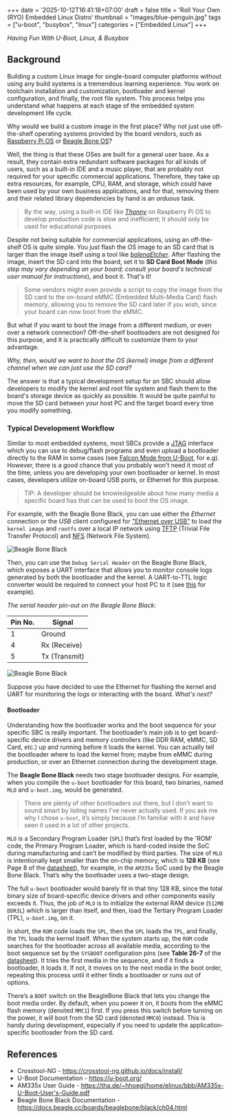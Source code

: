 +++
date = '2025-10-12T16:41:18+07:00'
draft = false
title = 'Roll Your Own (RYO) Embedded Linux Distro'
thumbnail = "images/blue-penguin.jpg"
tags = ["u-boot", "busybox", "linux"]
categories = ["Embedded Linux"]
+++

_Having Fun With U-Boot, Linux, & Busybox_

## <!--more-->

## Background

Building a custom Linux image for single-board computer platforms without using any build systems is a tremendous learning experience. You work on toolchain installation and customization, bootloader and kernel configuration, and finally, the root file system. This process helps you understand what happens at each stage of the embedded system development life cycle.

Why would we build a custom image in the first place?
Why not just use off-the-shelf operating systems provided by the board vendors, such as [Raspberry Pi OS](https://www.raspberrypi.com/software/operating-systems/) or [Beagle Bone OS](https://docs.beagleboard.org/boards/beaglebone/blue/flashing-firmware.html)?

Well, the thing is that these OSes are built for a general user base. As a result, they contain extra redundant software packages for all kinds of users, such as a built-in IDE and a music player, that are probably not required for your specific commercial applications. Therefore, they take up extra resources, for example, CPU, RAM, and storage, which could have been used by your own business applications, and for that, removing them and their related library dependencies by hand is an _arduous_ task.

> By the way, using a built-in IDE like [_Thonny_](https://thonny.org/) on Raspberry Pi OS to develop production code is slow and inefficient; It should only be used for educational purposes.

Despite not being suitable for commercial applications, using an off-the-shelf OS is quite simple. You just flash the OS image to an SD card that is larger than the image itself using a tool like [_balenaEtcher_](https://etcher.balena.io/). After flashing the image, insert the SD card into the board, set it to **SD Card Boot Mode** (_this step may vary depending on your board; consult your board's technical user manual for instructions_), and boot it. That's it!

> Some vendors might even provide a script to copy the image from the SD card to the on-board eMMC (Embedded Multi-Media Card) flash memory, allowing you to remove the SD card later if you wish, since your board can now boot from the eMMC.

But what if you want to boot the image from a different medium, or even over a network connection? Off-the-shelf bootloaders are not designed for this purpose, and it is practically difficult to customize them to your advantage.

_Why, then, would we want to boot the OS (kernel) image from a different channel when we can just use the SD card?_

The answer is that a typical development setup for an SBC should allow developers to modify the kernel and root file system and flash them to the board's storage device as quickly as possible. It would be quite painful to move the SD card between your host PC and the target board every time you modify something.

### Typical Development Workflow

Similar to most embedded systems, most SBCs provide a [JTAG](https://www.xjtag.com/about-jtag/what-is-jtag/) interface which you can use to debug/flash programs and even upload a bootloader directly to the RAM in some cases (see [Falcon Mode from U-Boot](https://docs.u-boot.org/en/latest/develop/falcon.html), for e.g). However, there is a good chance that you probably won't need it most of the time, unless you are developing your own bootloader or kernel. In most cases, developers utilize on-board USB ports, or Ethernet for this purpose.

> TIP: A developer should be knowledgeable about how many media a specific board has that can be used to boot the OS image.

For example, with the Beagle Bone Black, you can use either the _Ethernet_ connection or the _USB_ client configured for ["Ethernet over USB"](https://en.wikipedia.org/wiki/Ethernet_over_USB) to load the `kernel image` and `rootfs` over a local IP network using [TFTP](https://en.wikipedia.org/wiki/Trivial_File_Transfer_Protocol) (Trivial File Transfer Protocol) and [NFS](https://en.wikipedia.org/wiki/Network_File_System) (Network File System).

![Beagle Bone Black](/images/bbb.png "Image taken from the technical reference manual")

Then, you can use the `Debug Serial Header` on the Beagle Bone Black, which exposes a UART interface that allows you to monitor console logs generated by both the bootloader and the kernel. A UART-to-TTL logic converter would be required to connect your host PC to it (see [this](https://www.adafruit.com/product/954) for example).

_The serial header pin-out on the Beagle Bone Black_:

| Pin No. | Signal        |
| ------- | ------------- |
| 1       | Ground        |
| 4       | Rx (Receive)  |
| 5       | Tx (Transmit) |

![Beagle Bone Black](/images/bbb-2.png "Image taken from the technical reference manual")

Suppose you have decided to use the Ethernet for flashing the kernel and UART for monitoring the logs or interacting with the board. _What's next?_

#### Bootloader

Understanding how the bootloader works and the boot sequence for your specific SBC is really important. The bootloader’s main job is to get board-specific device drivers and memory controllers (like DDR RAM, eMMC, SD Card, etc.) up and running before it loads the kernel. You can actually tell the bootloader where to load the kernel from; maybe from eMMC during production, or over an Ethernet connection during the development stage.

The **Beagle Bone Black** needs two stage bootloader designs. For example, when you compile the `u-boot` bootloader for this board, two binaries, named `MLO` and `u-boot.img`, would be generated.

> There are plenty of other bootloaders out there, but I don’t want to sound smart by listing names I’ve never actually used. If you ask me why I chose `u-boot`, it’s simply because I’m familiar with it and have seen it used in a lot of other projects.

`MLO` is a Secondary Program Loader (`SPL`) that’s first loaded by the 'ROM' code, the Primary Program Loader, which is hard-coded inside the SoC during manufacturing and can’t be modified by third parties. The size of `MLO` is intentionally kept smaller than the on-chip memory, which is **128 KB** (see Page 8 of the [datasheet](https://www.ti.com/lit/ds/symlink/am3358.pdf)), for example, in the `AM335x` SoC used by the Beagle Bone Black. That’s why the bootloader uses a two-stage design.

The full `u-boot` bootloader would barely fit in that tiny 128 KB, since the total binary size of board-specific device drivers and other components easily exceeds it. Thus, the job of `MLO` is to initialize the external RAM device (`512MB DDR3L`) which is larger than itself, and then, load the Tertiary Program Loader (TPL), `u-boot.img`, on it.

In short, the `ROM` code loads the `SPL`, then the `SPL` loads the `TPL`, and finally, the `TPL` loads the kernel itself. When the system starts up, the `ROM` code searches for the bootloader across all available media, according to the boot sequence set by the `SYSBOOT` configuration pins (see **Table 26-7** of the [datasheet](https://www.ti.com/lit/ug/spruh73q/spruh73q.pdf?ts=1762001206322&ref_url=https%253A%252F%252Fwww.google.com%252F)). It tries the first media in the sequence, and if it finds a bootloader, it loads it. If not, it moves on to the next media in the boot order, repeating this process until it either finds a bootloader or runs out of options.

There’s a `BOOT` switch on the BeagleBone Black that lets you change the boot media order. By default, when you power it on, it boots from the eMMC flash memory (denoted `MMC1`) first. If you press this switch before turning on the power, it will boot from the SD card (denoted `MMC0`) instead. This is handy during development, especially if you need to update the application-specific bootloader from the SD card.

## References

- Crosstool-NG - <https://crosstool-ng.github.io/docs/install/>
- U-Boot Documentation - <https://u-boot.org/>
- AM335x User Guide - <https://tha.de/~hhoegl/home/elinux/bbb/AM335x-U-Boot-User's-Guide.pdf>
- Beagle Bone Black Documentation - <https://docs.beagle.cc/boards/beaglebone/black/ch04.html>

```

```

